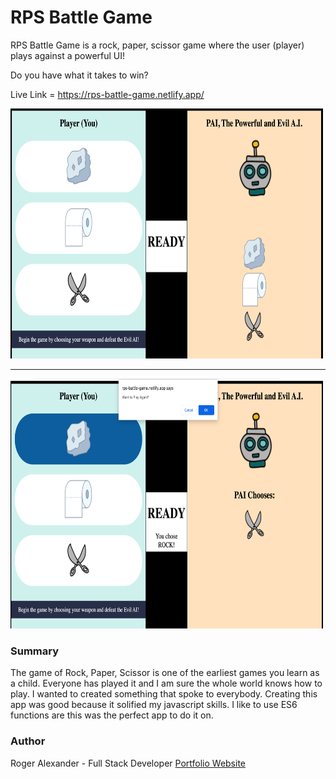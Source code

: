 # RPS Battle Game

RPS Battle Game is a rock, paper, scissor game where the user (player) plays against a powerful UI! 

Do you have what it takes to win?

Live Link = https://rps-battle-game.netlify.app/

<img src="images/one.png" width="500" height="400" />
<hr />
<img src="images/two.png" width="500" height="400" />

<h3>Summary</h3>
  
The game of Rock, Paper, Scissor is one of the earliest games you learn as a child. Everyone has played it and I am sure the whole world knows how to play. I wanted to created something that spoke to everybody. Creating this app was good because it solified my javascript skills. I like to use ES6 functions are this was the perfect app to do it on.

<h3>Author</h3>

Roger Alexander - Full Stack Developer <a href="http://www.douschesois.com">Portfolio Website</a>

